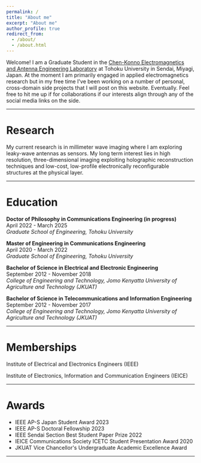 ```yaml
---
permalink: /
title: "About me"
excerpt: "About me"
author_profile: true
redirect_from:
  - /about/
  - /about.html
---
```


Welcome! I am a Graduate Student in the [Chen-Konno Electromagnetics and Antenna Engineering Laboratory](http://www.chenq.ecei.tohoku.ac.jp/) at Tohoku University in Sendai, Miyagi, Japan. At the moment I am primarily engaged in applied electromagnetics research but in my free time I've been working on a number of personal, cross-domain side projects that I will post on this website. Eventually.
Feel free to hit me up if for collaborations if our interests align through any of the social media links on the side.

------

Research
======
My current research is in millimeter wave imaging where I am exploring leaky-wave antennas as sensors. My long term interest lies in high resolution, three-dimensional imaging exploiting holographic reconstruction techniques and low-cost, low-profile electronically reconfigurable structures at the physical layer.

------

Education
======
**Doctor of Philosophy in Communications Engineering (in progress)**<br>
April 2022 - March 2025<br>
<em>Graduate School of Engineering, Tohoku University</em><br>

**Master of Engineering in Communications Engineering**<br>
April 2020 - March 2022<br>
<em>Graduate School of Engineering, Tohoku University</em><br>

**Bachelor of Science in Electrical and Electronic Engineering**<br>
September 2012 - November 2018<br>
<em>College of Engineering and Technology, Jomo Kenyatta University of Agriculture and Technology (JKUAT)</em><br>

**Bachelor of Science in Telecommunications and Information Engineering**<br>
September 2012 - November 2017<br>
<em>College of Engineering and Technology, Jomo Kenyatta University of Agriculture and Technology (JKUAT)</em><br>

------

Memberships
======
Institute of Electrical and Electronics Engineers (IEEE)<br>

Institute of Electronics, Information and Communication Engineers (IEICE)<br>

------

Awards
======
<ul>
<li>IEEE AP-S Japan Student Award 2023</li>
<li>IEEE AP-S Doctoral Fellowship 2023</li>
<li>IEEE Sendai Section Best Student Paper Prize 2022</li>
<li>IEICE Communications Society ICETC Student Presentation Award 2020</li>
<li>JKUAT Vice Chancellor's Undergraduate Academic Excellence Award</li>
</ul>

------

